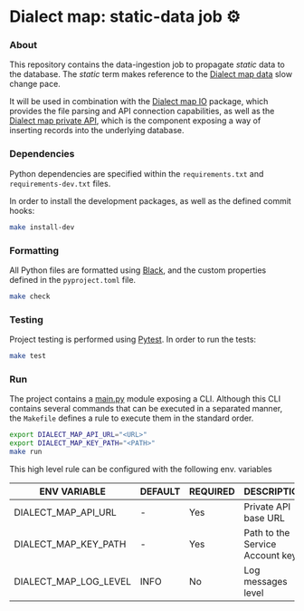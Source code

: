 # Dialect map: static-data job ⚙️

### About
This repository contains the data-ingestion job to propagate _static_ data to the database.
The _static_ term makes reference to the [Dialect map data][dialect-map-data] slow change pace.

It will be used in combination with the [Dialect map IO][dialect-map-io] package, which provides the file parsing
and API connection capabilities, as well as the [Dialect map private API][dialect-map-api], which is the component
exposing a way of inserting records into the underlying database.


### Dependencies
Python dependencies are specified within the `requirements.txt` and `requirements-dev.txt` files.

In order to install the development packages, as well as the defined commit hooks:
```sh
make install-dev
```


### Formatting
All Python files are formatted using [Black][black-web], and the custom properties defined
in the `pyproject.toml` file.
```sh
make check
```


### Testing
Project testing is performed using [Pytest][pytest-web]. In order to run the tests:
```sh
make test
```


### Run
The project contains a [main.py][main-module] module exposing a CLI. Although this CLI contains several commands
that can be executed in a separated manner, the `Makefile` defines a rule to execute them in the standard order.
```sh
export DIALECT_MAP_API_URL="<URL>"
export DIALECT_MAP_KEY_PATH="<PATH>"
make run
```

This high level rule can be configured with the following env. variables

| ENV VARIABLE             | DEFAULT            | REQUIRED | DESCRIPTION                                   |
|--------------------------|--------------------|----------|-----------------------------------------------|
| DIALECT_MAP_API_URL      | -                  | Yes      | Private API base URL                          |
| DIALECT_MAP_KEY_PATH     | -                  | Yes      | Path to the Service Account key               |
| DIALECT_MAP_LOG_LEVEL    | INFO               | No       | Log messages level                            |


[black-web]: https://black.readthedocs.io/en/stable/
[dialect-map-data]: https://github.com/dialect-map/dialect-map-data
[dialect-map-io]: https://github.com/dialect-map/dialect-map-io
[dialect-map-api]: https://github.com/dialect-map/dialect-map-private-api
[main-module]: src/main.py
[pytest-web]: https://docs.pytest.org/en/latest/#
